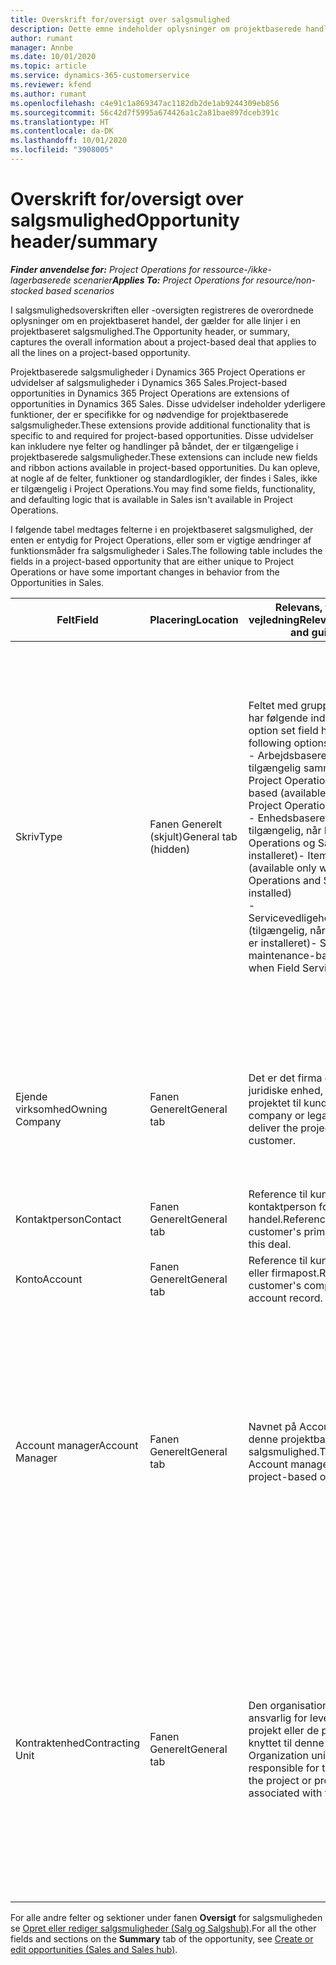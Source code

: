 ```yaml
---
title: Overskrift for/oversigt over salgsmulighed
description: Dette emne indeholder oplysninger om projektbaserede handler og projektbaserede salgsmulighedslinjer.
author: rumant
manager: Annbe
ms.date: 10/01/2020
ms.topic: article
ms.service: dynamics-365-customerservice
ms.reviewer: kfend
ms.author: rumant
ms.openlocfilehash: c4e91c1a869347ac1182db2de1ab9244309eb856
ms.sourcegitcommit: 56c42d7f5995a674426a1c2a81bae897dceb391c
ms.translationtype: HT
ms.contentlocale: da-DK
ms.lasthandoff: 10/01/2020
ms.locfileid: "3908005"
---
```

# <a name="opportunity-headersummary"></a><span data-ttu-id="0cb31-103">Overskrift for/oversigt over salgsmulighed</span><span class="sxs-lookup"><span data-stu-id="0cb31-103">Opportunity header/summary</span></span>

<span data-ttu-id="0cb31-104">_**Finder anvendelse for:** Project Operations for ressource-/ikke-lagerbaserede scenarier_</span><span class="sxs-lookup"><span data-stu-id="0cb31-104">_**Applies To:** Project Operations for resource/non-stocked based scenarios_</span></span>


<span data-ttu-id="0cb31-105">I salgsmulighedsoverskriften eller -oversigten registreres de overordnede oplysninger om en projektbaseret handel, der gælder for alle linjer i en projektbaseret salgsmulighed.</span><span class="sxs-lookup"><span data-stu-id="0cb31-105">The Opportunity header, or summary, captures the overall information about a project-based deal that applies to all the lines on a project-based opportunity.</span></span>

<span data-ttu-id="0cb31-106">Projektbaserede salgsmuligheder i Dynamics 365 Project Operations er udvidelser af salgsmuligheder i Dynamics 365 Sales.</span><span class="sxs-lookup"><span data-stu-id="0cb31-106">Project-based opportunities in Dynamics 365 Project Operations are extensions of opportunities in Dynamics 365 Sales.</span></span> <span data-ttu-id="0cb31-107">Disse udvidelser indeholder yderligere funktioner, der er specifikke for og nødvendige for projektbaserede salgsmuligheder.</span><span class="sxs-lookup"><span data-stu-id="0cb31-107">These extensions provide additional functionality that is specific to and required for project-based opportunities.</span></span> <span data-ttu-id="0cb31-108">Disse udvidelser kan inkludere nye felter og handlinger på båndet, der er tilgængelige i projektbaserede salgsmuligheder.</span><span class="sxs-lookup"><span data-stu-id="0cb31-108">These extensions can include new fields and ribbon actions available in project-based opportunities.</span></span> <span data-ttu-id="0cb31-109">Du kan opleve, at nogle af de felter, funktioner og standardlogikler, der findes i Sales, ikke er tilgængelig i Project Operations.</span><span class="sxs-lookup"><span data-stu-id="0cb31-109">You may find some fields, functionality, and defaulting logic that is available in Sales isn't available in Project Operations.</span></span>

<span data-ttu-id="0cb31-110">I følgende tabel medtages felterne i en projektbaseret salgsmulighed, der enten er entydig for Project Operations, eller som er vigtige ændringer af funktionsmåder fra salgsmuligheder i Sales.</span><span class="sxs-lookup"><span data-stu-id="0cb31-110">The following table includes the fields in a project-based opportunity that are either unique to Project Operations or have some important changes in behavior from the Opportunities in Sales.</span></span>

| <span data-ttu-id="0cb31-111">**Felt**</span><span class="sxs-lookup"><span data-stu-id="0cb31-111">**Field**</span></span> | <span data-ttu-id="0cb31-112">**Placering**</span><span class="sxs-lookup"><span data-stu-id="0cb31-112">**Location**</span></span> | <span data-ttu-id="0cb31-113">**Relevans, formål og vejledning**</span><span class="sxs-lookup"><span data-stu-id="0cb31-113">**Relevance, purpose, and guidance**</span></span> | <span data-ttu-id="0cb31-114">**Downstream-virkning**</span><span class="sxs-lookup"><span data-stu-id="0cb31-114">**Downstream impact**</span></span> |
| --- | --- | --- | --- |
| <span data-ttu-id="0cb31-115">Skriv</span><span class="sxs-lookup"><span data-stu-id="0cb31-115">Type</span></span> | <span data-ttu-id="0cb31-116">Fanen Generelt (skjult)</span><span class="sxs-lookup"><span data-stu-id="0cb31-116">General tab (hidden)</span></span> | <span data-ttu-id="0cb31-117">Feltet med grupperet indstilling har følgende indstillinger:</span><span class="sxs-lookup"><span data-stu-id="0cb31-117">This option set field has the following options:</span></span></br><span data-ttu-id="0cb31-118">- Arbejdsbaseret (kun tilgængelig sammen med Project Operations)</span><span class="sxs-lookup"><span data-stu-id="0cb31-118">- Work-based (available only with Project Operations)</span></span></br><span data-ttu-id="0cb31-119">- Enhedsbaseret (kun tilgængelig, når Project Operations og Sales er installeret)</span><span class="sxs-lookup"><span data-stu-id="0cb31-119">- Item-based (available only when Project Operations and Sales are installed)</span></span></br><span data-ttu-id="0cb31-120">- Servicevedligeholdelsesbaseret (tilgængelig, når Field Service er installeret)</span><span class="sxs-lookup"><span data-stu-id="0cb31-120">- Service maintenance-based (available when Field Service is installed)</span></span> | <span data-ttu-id="0cb31-121">Når du bruger Project Operations, angives værdien i dette felt automatisk til **Arbejdsbaseret**, hvilket klassificerer salgsmuligheden som projektbaseret.</span><span class="sxs-lookup"><span data-stu-id="0cb31-121">When you use Project Operations, this field value is automatically set to **Work-based** which classifies the Opportunity as project-based.</span></span> <span data-ttu-id="0cb31-122">En salgsmulighed bør være projektbaseret for at aktivere alle projektspecifikke udvidelser og funktioner i den efterfølgende salgsproces for denne aftale.</span><span class="sxs-lookup"><span data-stu-id="0cb31-122">An Opportunity should be project-based to enable all project-specific extensions and functionality in the downstream sales process for this deal.</span></span> |
| <span data-ttu-id="0cb31-123">Ejende virksomhed</span><span class="sxs-lookup"><span data-stu-id="0cb31-123">Owning Company</span></span> | <span data-ttu-id="0cb31-124">Fanen Generelt</span><span class="sxs-lookup"><span data-stu-id="0cb31-124">General tab</span></span> | <span data-ttu-id="0cb31-125">Det er det firma eller den juridiske enhed, der leverer projektet til kunden.</span><span class="sxs-lookup"><span data-stu-id="0cb31-125">This is the company or legal entity that will deliver the project for the customer.</span></span> | <span data-ttu-id="0cb31-126">Oplysningerne i feltet kopieres til det tilsvarende felt i det projekttilbud, der er oprettet ud fra denne salgsmulighed.</span><span class="sxs-lookup"><span data-stu-id="0cb31-126">This field information will be copied to the corresponding field on the Project quote that is created from this Opportunity.</span></span> |
| <span data-ttu-id="0cb31-127">Kontaktperson</span><span class="sxs-lookup"><span data-stu-id="0cb31-127">Contact</span></span> | <span data-ttu-id="0cb31-128">Fanen Generelt</span><span class="sxs-lookup"><span data-stu-id="0cb31-128">General tab</span></span> | <span data-ttu-id="0cb31-129">Reference til kundens primære kontaktperson for denne handel.</span><span class="sxs-lookup"><span data-stu-id="0cb31-129">Reference to the customer's primary contact for this deal.</span></span> | |
| <span data-ttu-id="0cb31-130">Konto</span><span class="sxs-lookup"><span data-stu-id="0cb31-130">Account</span></span> | <span data-ttu-id="0cb31-131">Fanen Generelt</span><span class="sxs-lookup"><span data-stu-id="0cb31-131">General tab</span></span> | <span data-ttu-id="0cb31-132">Reference til kundens firma eller firmapost.</span><span class="sxs-lookup"><span data-stu-id="0cb31-132">Reference to the customer's company or account record.</span></span> | |
| <span data-ttu-id="0cb31-133">Account manager</span><span class="sxs-lookup"><span data-stu-id="0cb31-133">Account Manager</span></span> | <span data-ttu-id="0cb31-134">Fanen Generelt</span><span class="sxs-lookup"><span data-stu-id="0cb31-134">General tab</span></span> | <span data-ttu-id="0cb31-135">Navnet på Account manager for denne projektbaserede salgsmulighed.</span><span class="sxs-lookup"><span data-stu-id="0cb31-135">The name of the Account manager for this project-based opportunity.</span></span> | <span data-ttu-id="0cb31-136">Account manageren er ansvarlig for at administrere relationen til kunden ved at fuldføre dette projekt.</span><span class="sxs-lookup"><span data-stu-id="0cb31-136">The Account manager is responsible for managing the relationship with the customer through the completion of this project.</span></span> <span data-ttu-id="0cb31-137">På basis af den reserverbare ressourcepost, der er knyttet til Account manager, angives standarden for kontraktenheden.</span><span class="sxs-lookup"><span data-stu-id="0cb31-137">Based on the bookable resource record tied to the Account manager, the contracting unit is defaulted.</span></span> |
| <span data-ttu-id="0cb31-138">Kontraktenhed</span><span class="sxs-lookup"><span data-stu-id="0cb31-138">Contracting Unit</span></span> | <span data-ttu-id="0cb31-139">Fanen Generelt</span><span class="sxs-lookup"><span data-stu-id="0cb31-139">General tab</span></span> | <span data-ttu-id="0cb31-140">Den organisationsenhed, der er ansvarlig for leveringen af det projekt eller de projekter, der er knyttet til denne handel.</span><span class="sxs-lookup"><span data-stu-id="0cb31-140">The Organization unit that is responsible for the delivery of the project or projects associated with this deal.</span></span> | <span data-ttu-id="0cb31-141">Kontraktenheden er afdelingen i det firma, der skal gennemføre projekterne, når handlen er indgået.</span><span class="sxs-lookup"><span data-stu-id="0cb31-141">The contracting unit is the division of the company that will complete the project(s) after the deal is closed.</span></span> <span data-ttu-id="0cb31-142">Alle kontraherende enheder har en valuta, og denne valuta bruges til at rapportere de anslåede og faktiske omkostninger, der er påløbet i løbet af projektet.</span><span class="sxs-lookup"><span data-stu-id="0cb31-142">Every contracting unit has a currency, and this currency is used to report estimated and actual costs incurred during the project.</span></span> |

<span data-ttu-id="0cb31-143">For alle andre felter og sektioner under fanen **Oversigt** for salgsmuligheden se [Opret eller rediger salgsmuligheder (Salg og Salgshub)](https://docs.microsoft.com/dynamics365/sales-enterprise/create-edit-opportunity-sales).</span><span class="sxs-lookup"><span data-stu-id="0cb31-143">For all the other fields and sections on the **Summary** tab of the opportunity, see [Create or edit opportunities (Sales and Sales hub)](https://docs.microsoft.com/dynamics365/sales-enterprise/create-edit-opportunity-sales).</span></span>
